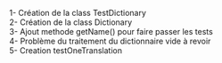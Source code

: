 1- Création de la class TestDictionary <br>
2- Création de la class Dictionary<br>
3- Ajout methode getName() pour faire passer les tests<br>
4- Problème du traitement du dictionnaire vide à revoir <br>
5- Creation testOneTranslation